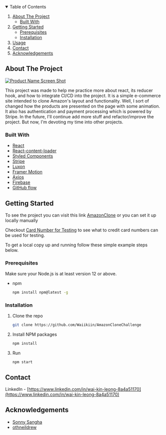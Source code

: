 <!-- TABLE OF CONTENTS -->
<details open="open">
  <summary>Table of Contents</summary>
  <ol>
    <li>
      <a href="#about-the-project">About The Project</a>
      <ul>
        <li><a href="#built-with">Built With</a></li>
      </ul>
    </li>
    <li>
      <a href="#getting-started">Getting Started</a>
      <ul>
        <li><a href="#prerequisites">Prerequisites</a></li>
        <li><a href="#installation">Installation</a></li>
      </ul>
    </li>
    <li><a href="#usage">Usage</a></li>
    <li><a href="#contact">Contact</a></li>
    <li><a href="#acknowledgements">Acknowledgements</a></li>
  </ol>
</details>



<!-- ABOUT THE PROJECT -->
## About The Project

[![Product Name Screen Shot][product-screenshot]](https://example.com)

This project was made to help me practice more about react, its reducer hook, and how to integrate CI/CD into the project. It is a simple e-commerce site intended to clone Amazon's layout and functionality. Well, I sort of changed how the products are presented on the page with some animation. It also has authentication and payment processing which is powered by Stripe. In the future, I'll continue add more stuff and refactor/improve the project. But now, I'm devoting my time into other projects.

### Built With
* [React](https://reactjs.org/)
* [React-content-loader](https://github.com/danilowoz/react-content-loader)
* [Styled Components](https://styled-components.com/)
* [Stripe](https://stripe.com/en-ca)
* [Luxon](https://moment.github.io/luxon/#/)
* [Framer Motion](https://www.framer.com/motion/)
* [Axios](https://axios-http.com/)
* [Firebase](https://firebase.google.com/)
* [GitHub flow](https://docs.github.com/en/get-started/quickstart/github-flow)


<!-- GETTING STARTED -->
## Getting Started
To see the project you can visit this link [AmazonClone](https://clone-93721.firebaseapp.com/) or you can set it up locally manually

Checkout [Card Number for Testing](https://stripe.com/docs/testing) to see what to credit card numbers can be used for testing.

To get a local copy up and running follow these simple example steps below.

### Prerequisites
Make sure your Node.js is at least version 12 or above.

* npm
  ```sh
  npm install npm@latest -g
  ```

### Installation

1. Clone the repo
   ```sh
   git clone https://github.com/Waiikiin/AmazonCloneChallenge
   ```
2. Install NPM packages
   ```sh
   npm install
   ```
3. Run
    ```JS
    npm start
    ```
<!-- CONTACT -->
## Contact

LinkedIn - [https://www.linkedin.com/in/wai-kin-leong-8a4a51170](https://www.linkedin.com/in/wai-kin-leong-8a4a51170) 

<!-- ACKNOWLEDGEMENTS -->
## Acknowledgements
* [Sonny Sangha](https://www.youtube.com/user/ssangha32)
* [othneildrew](https://github.com/othneildrew/Best-README-Template)

<!-- MARKDOWN LINKS & IMAGES -->
[product-screenshot]: images/AmazonCloneAnimation.gif
